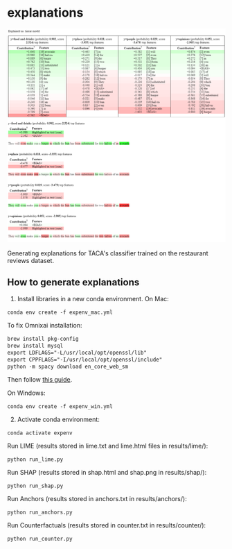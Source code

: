# explanations

![Screenshot of the heatmaps](readme_lime_heatmaps.png)

Generating explanations for TACA's classifier trained on the restaurant reviews dataset.

## How to generate explanations

1) Install libraries in a new conda environment. On Mac:

```
conda env create -f expenv_mac.yml
```

To fix Omnixai installation:
```
brew install pkg-config
brew install mysql
export LDFLAGS="-L/usr/local/opt/openssl/lib"
export CPPFLAGS="-I/usr/local/opt/openssl/include"
python -m spacy download en_core_web_sm
```
Then follow [this guide](https://github.com/tongshuangwu/polyjuice/issues/12#issuecomment-1665358584).

On Windows:

```
conda env create -f expenv_win.yml
```

2) Activate conda environment:

```
conda activate expenv
```

Run LIME (results stored in lime.txt and lime.html files in results/lime/):

```
python run_lime.py
```

Run SHAP (results stored in shap.html and shap.png in results/shap/):
```
python run_shap.py
```

Run Anchors (results stored in anchors.txt in results/anchors/):
```
python run_anchors.py
```

Run Counterfactuals (results stored in counter.txt in results/counter/):
```
python run_counter.py
```